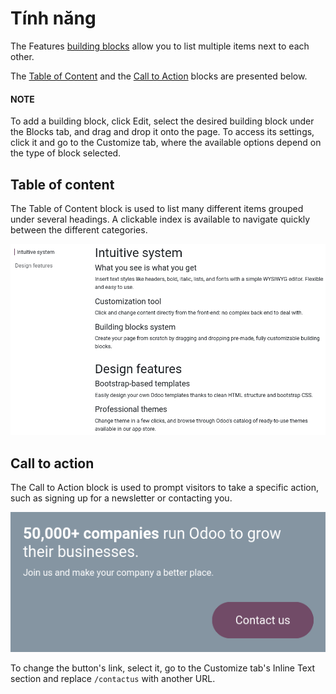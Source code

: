 # Tính năng

The Features [building blocks](../building_blocks.md) allow you to list multiple
items next to each other.

The [Table of Content](#features-table-of-content) and the [Call to Action](#features-call-to-action) blocks are presented below.

#### NOTE
To add a building block, click Edit, select the desired building block under the
Blocks tab, and drag and drop it onto the page. To access its settings, click it and
go to the Customize tab, where the available options depend on the type of block
selected.

<a id="features-table-of-content"></a>

## Table of content

The Table of Content block is used to list many different items grouped under several
headings. A clickable index is available to navigate quickly between the different categories.

![The default Table of Content block](../../../../../_images/table-of-content.png)

<a id="features-call-to-action"></a>

## Call to action

The Call to Action block is used to prompt visitors to take a specific action, such
as signing up for a newsletter or contacting you.

![The default Call to Action block](../../../../../_images/call-to-action.png)

To change the button's link, select it, go to the Customize tab's Inline
Text section and replace `/contactus` with another URL.
